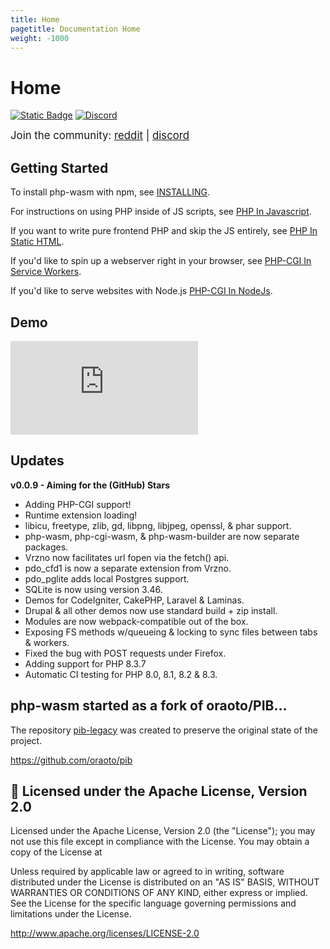 ```yaml
---
title: Home
pagetitle: Documentation Home
weight: -1000
---
```

# Home

[![Static Badge](https://img.shields.io/badge/reddit-always%20online-336699?style=for-the-badge&logo=reddit)](https://www.reddit.com/r/phpwasm/) [![Discord](https://img.shields.io/discord/1199824765666463835?style=for-the-badge&logo=discord&link=https%3A%2F%2Fdiscord.gg%2Fj8VZzju7gJ)](https://discord.gg/j8VZzju7gJ)

<span style = "font-size:larger">Join the community: [reddit](https://www.reddit.com/r/phpwasm/) | [discord](https://discord.gg/j8VZzju7gJ)</span>

## Getting Started

To install php-wasm with npm, see [INSTALLING](/getting-started/install-and-include.html).

For instructions on using PHP inside of JS scripts, see [PHP In Javascript](/getting-started/php-in-js.html).

If you want to write pure frontend PHP and skip the JS entirely, see [PHP In Static HTML](/getting-started/php-in-static-html.html).

If you'd like to spin up a webserver right in your browser, see [PHP-CGI In Service Workers](/getting-started/cgi-service-worker.html).

If you'd like to serve websites with Node.js [PHP-CGI In NodeJs](/getting-started/cgi-in-nodeJs.html).

## Demo

<iframe class="video" src="https://www.youtube.com/embed/rQ-_KMgUtFg?si=mPylUsIqa1FTwSjP" title="YouTube video player" frameborder="0" allow="accelerometer; autoplay; clipboard-write; encrypted-media; gyroscope; picture-in-picture; web-share" referrerpolicy="strict-origin-when-cross-origin" allowfullscreen>
</iframe>

## Updates

**v0.0.9 - Aiming for the (GitHub) Stars**

* Adding PHP-CGI support!
* Runtime extension loading!
* libicu, freetype, zlib, gd, libpng, libjpeg, openssl, & phar support.
* php-wasm, php-cgi-wasm, & php-wasm-builder are now separate packages.
* Vrzno now facilitates url fopen via the fetch() api.
* pdo_cfd1 is now a separate extension from Vrzno.
* pdo_pglite adds local Postgres support.
* SQLite is now using version 3.46.
* Demos for CodeIgniter, CakePHP, Laravel & Laminas.
* Drupal & all other demos now use standard build + zip install.
* Modules are now webpack-compatible out of the box.
* Exposing FS methods w/queueing & locking to sync files between tabs & workers.
* Fixed the bug with POST requests under Firefox.
* Adding support for PHP 8.3.7
* Automatic CI testing for PHP 8.0, 8.1, 8.2 & 8.3.

## php-wasm started as a fork of oraoto/PIB...

The repository [pib-legacy](https://github.com/seanmorris/pib-legacy) was created to preserve the original state of the project.

<https://github.com/oraoto/pib>

## 🍻 Licensed under the Apache License, Version 2.0

Licensed under the Apache License, Version 2.0 (the "License"); you may not use this file except in compliance with the License. You may obtain a copy of the License at

Unless required by applicable law or agreed to in writing, software distributed under the License is distributed on an "AS IS" BASIS, WITHOUT WARRANTIES OR CONDITIONS OF ANY KIND, either express or implied. See the License for the specific language governing permissions and limitations under the License.

http://www.apache.org/licenses/LICENSE-2.0
